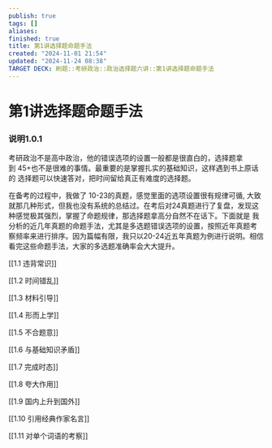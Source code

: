 ```yaml
---
publish: true
tags: []
aliases: 
finished: true
title: 第1讲选择题命题手法
created: "2024-11-01 21:54"
updated: "2024-11-24 08:38"
TARGET DECK: 刷题::考研政治::政治选择题六讲::第1讲选择题命题手法
---
```

# 第1讲选择题命题手法

### 说明1.0.1

考研政治不是高中政治，他的错误选项的设置一般都是很直白的，选择题拿到 45+也不是很难的事情。最重要的是掌握扎实的基础知识，这样遇到书上原话的 选择题可以快速答对，把时间留给真正有难度的选择题。

在备考的过程中，我做了 10-23的真题，感觉里面的选项设置很有规律可循, 大致就那几种形式，但我也没有系统的总结过。在考后对24真题进行了复盘，发现这种感觉极其强烈，掌握了命题规律，那选择题拿高分自然不在话下。下面就是 我分析的近几年真题的命题手法，尤其是多选题错误选项的设置，按照近年真题考 察频率来进行排序。因为篇幅有限，我只以20-24近五年真题为例进行说明。相信 看完这些命题手法，大家的多选题准确率会大大提升。

[[1.1 违背常识]]

[[1.2 时间错乱]]

[[1.3 材料引导]]

[[1.4 形而上学]]

[[1.5 不合题意]]

[[1.6 与基础知识矛盾]]

[[1.7 完成时态]]

[[1.8 夸大作用]]

[[1.9 国内上升到国外]]

[[1.10 引用经典作家名言]]

[[1.11 对单个词语的考察]]